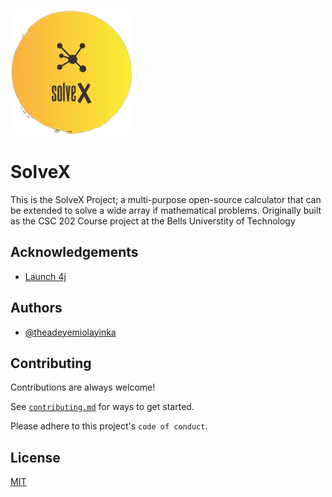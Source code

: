
![Logo](https://github.com/theadeyemiolayinka/SolveX/raw/master/src/main/java/resources/assets/icon.png)


# SolveX

This is the SolveX Project; a multi-purpose open-source calculator that can be extended to solve a wide array if mathematical problems. Originally built as the CSC 202 Course project at the Bells Universtity of Technology

## Acknowledgements

 - [Launch 4j](https://launch4j.sourceforge.net/)
## Authors

- [@theadeyemiolayinka](https://www.github.com/theadeyemiolayinka)


## Contributing

Contributions are always welcome!

See [`contributing.md`](https://github.com/theadeyemiolayinka/SolveX/blob/master/contributing.md) for ways to get started.

Please adhere to this project's `code of conduct`.


## License

[MIT](https://choosealicense.com/licenses/mit/)

